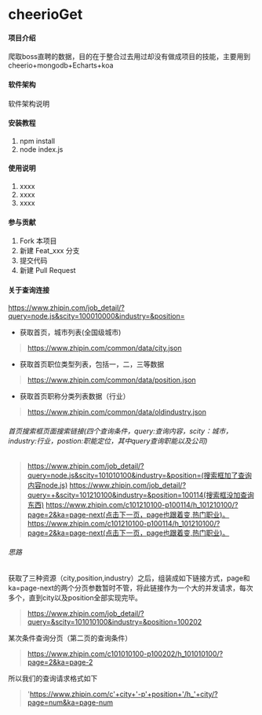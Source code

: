 # cheerioGet

#### 项目介绍
爬取boss直聘的数据，目的在于整合过去用过却没有做成项目的技能，主要用到cheerio+mongodb+Echarts+koa

#### 软件架构
软件架构说明


#### 安装教程

1. npm install
2. node index.js

#### 使用说明

1. xxxx
2. xxxx
3. xxxx

#### 参与贡献

1. Fork 本项目
2. 新建 Feat_xxx 分支
3. 提交代码
4. 新建 Pull Request


#### 关于查询连接
https://www.zhipin.com/job_detail/?query=node.js&scity=100010000&industry=&position=

- 获取首页，城市列表(全国级城市)
> https://www.zhipin.com/common/data/city.json

- 获取首页职位类型列表，包括一，二，三等数据
> https://www.zhipin.com/common/data/position.json

- 获取首页职称分类列表数据（行业）
> https://www.zhipin.com/common/data/oldindustry.json


###### 首页搜索框页面搜索链接(四个查询条件，query:查询内容，scity：城市，industry:行业，postion:职能定位，其中query查询职能以及公司)
> https://www.zhipin.com/job_detail/?query=node.js&scity=101010100&industry=&position=(搜索框加了查询内容node.js)
> https://www.zhipin.com/job_detail/?query=+&scity=101210100&industry=&position=100114(搜索框没加查询东西)
> https://www.zhipin.com/c101210100-p100114/h_101210100/?page=2&ka=page-next(点击下一页，page也跟着变,热门职业)。
> https://www.zhipin.com/c101210100-p100114/h_101210100/?page=2&ka=page-next(点击下一页，page也跟着变,热门职业)。


###### 思路
获取了三种资源（city,position,industry）之后，组装成如下链接方式，page和ka=page-next的两个分页参数暂时不管，将此链接作为一个大的并发请求，每次多个，直到city以及position全部实现完毕。
> https://www.zhipin.com/job_detail/?query=&scity=101010100&industry=&position=100202

某次条件查询分页（第二页的查询条件）
> https://www.zhipin.com/c101010100-p100202/h_101010100/?page=2&ka=page-2

所以我们的查询请求格式如下
> 'https://www.zhipin.com/c'+city+'-p'+position+'/h_'+city/?page=num&ka=page-num





